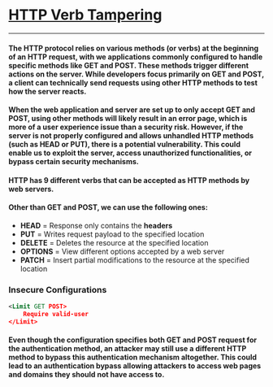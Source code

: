 # [HTTP Verb Tampering](https://owasp.org/www-project-web-security-testing-guide/v41/4-Web_Application_Security_Testing/07-Input_Validation_Testing/03-Testing_for_HTTP_Verb_Tampering)
***
#### The HTTP protocol relies on various methods (or **verbs**) at the beginning of an HTTP request, with we applications commonly configured to handle specific methods like **GET** and **POST**. These methods trigger different actions on the server. While developers focus primarily on **GET** and **POST**, a client can technically send requests using other HTTP methods to test how the server reacts.
#### When the web application and server are set up to only accept GET and POST, using other methods will likely result in an error page, which is more of a user experience issue than a security risk. However, if the server is not properly configured and allows unhandled HTTP methods (such as **HEAD** or **PUT**), there is a potential vulnerability. This could enable us to exploit the server, access unauthorized functionalities, or bypass certain security mechanisms.

#### HTTP has 9 different verbs that can be accepted as HTTP methods by web servers. 
#### Other than **GET** and **POST**, we can use the following ones:
* **HEAD** = Response only contains the **headers**
* **PUT** =  Writes request payload to the specified location
* **DELETE** = Deletes the resource at the specified location
* **OPTIONS** = View different options accepted by a web server
* **PATCH** = Insert partial modifications to the resource at the specified location

### Insecure Configurations
```xml
<Limit GET POST>
    Require valid-user
</Limit>
```
#### Even though the configuration specifies both **GET** and **POST** request for the authentication method, an attacker may still use a different HTTP method to bypass this authentication mechanism altogether. This could lead to an authentication bypass allowing attackers to access web pages and domains they should not have access to.